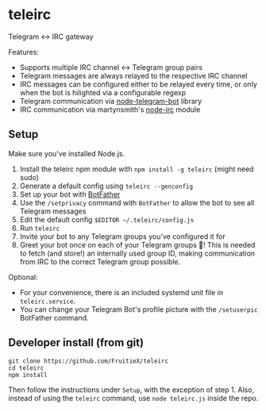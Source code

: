 teleirc
=======

Telegram <-> IRC gateway

Features:

* Supports multiple IRC channel <-> Telegram group pairs
* Telegram messages are always relayed to the respective IRC channel
* IRC messages can be configured either to be relayed every time, or only
  when the bot is hilighted via a configurable regexp
* Telegram communication via
  [node-telegram-bot](https://github.com/orzFly/node-telegram-bot) library
* IRC communication via martynsmith's
  [node-irc](https://github.com/martynsmith/node-irc) module

Setup
-----

Make sure you've installed Node.js.

1. Install the teleirc npm module with `npm install -g teleirc` (might need sudo)
2. Generate a default config using `teleirc --genconfig`
3. Set up your bot with [BotFather](https://telegram.me/botfather)
4. Use the `/setprivacy` command with `BotFather` to allow the bot to
   see all Telegram messages
5. Edit the default config `$EDITOR ~/.teleirc/config.js`
6. Run `teleirc`
7. Invite your bot to any Telegram groups you've configured it for
8. Greet your bot once on each of your Telegram groups :tada:! This is needed
   to fetch (and store!) an internally used group ID, making communication
   from IRC to the correct Telegram group possible.

Optional:

- For your convenience, there is an included systemd unit file in
  `teleirc.service`.
- You can change your Telegram Bot's profile picture with the `/setuserpic`
  BotFather command.

Developer install (from git)
----------------------------

    git clone https://github.com/FruitieX/teleirc
    cd teleirc
    npm install

Then follow the instructions under `Setup`, with the exception of step 1.
Also, instead of using the `teleirc` command, use `node teleirc.js` inside the repo.
